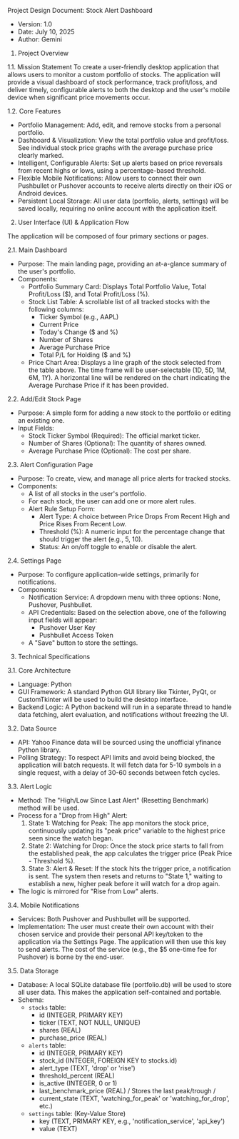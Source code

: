   Project Design Document: Stock Alert Dashboard
   * Version: 1.0
   * Date: July 10, 2025
   * Author: Gemini

  1. Project Overview


  1.1. Mission Statement
  To create a user-friendly desktop application that allows users to monitor a custom portfolio of stocks. The application will provide a visual dashboard of stock performance, track profit/loss, and deliver timely, configurable alerts to
   both the desktop and the user's mobile device when significant price movements occur.


  1.2. Core Features
   * Portfolio Management: Add, edit, and remove stocks from a personal portfolio.
   * Dashboard & Visualization: View the total portfolio value and profit/loss. See individual stock price graphs with the average purchase price clearly marked.
   * Intelligent, Configurable Alerts: Set up alerts based on price reversals from recent highs or lows, using a percentage-based threshold.
   * Flexible Mobile Notifications: Allow users to connect their own Pushbullet or Pushover accounts to receive alerts directly on their iOS or Android devices.
   * Persistent Local Storage: All user data (portfolio, alerts, settings) will be saved locally, requiring no online account with the application itself.

  2. User Interface (UI) & Application Flow

  The application will be composed of four primary sections or pages.


  2.1. Main Dashboard
   * Purpose: The main landing page, providing an at-a-glance summary of the user's portfolio.
   * Components:
       * Portfolio Summary Card: Displays Total Portfolio Value, Total Profit/Loss ($), and Total Profit/Loss (%).
       * Stock List Table: A scrollable list of all tracked stocks with the following columns:
           * Ticker Symbol (e.g., AAPL)
           * Current Price
           * Today's Change ($ and %)
           * Number of Shares
           * Average Purchase Price
           * Total P/L for Holding ($ and %)
       * Price Chart Area: Displays a line graph of the stock selected from the table above. The time frame will be user-selectable (1D, 5D, 1M, 6M, 1Y). A horizontal line will be rendered on the chart indicating the Average Purchase
         Price if it has been provided.


  2.2. Add/Edit Stock Page
   * Purpose: A simple form for adding a new stock to the portfolio or editing an existing one.
   * Input Fields:
       * Stock Ticker Symbol (Required): The official market ticker.
       * Number of Shares (Optional): The quantity of shares owned.
       * Average Purchase Price (Optional): The cost per share.


  2.3. Alert Configuration Page
   * Purpose: To create, view, and manage all price alerts for tracked stocks.
   * Components:
       * A list of all stocks in the user's portfolio.
       * For each stock, the user can add one or more alert rules.
       * Alert Rule Setup Form:
           * Alert Type: A choice between Price Drops From Recent High and Price Rises From Recent Low.
           * Threshold (%): A numeric input for the percentage change that should trigger the alert (e.g., 5, 10).
           * Status: An on/off toggle to enable or disable the alert.


  2.4. Settings Page
   * Purpose: To configure application-wide settings, primarily for notifications.
   * Components:
       * Notification Service: A dropdown menu with three options: None, Pushover, Pushbullet.
       * API Credentials: Based on the selection above, one of the following input fields will appear:
           * Pushover User Key
           * Pushbullet Access Token
       * A "Save" button to store the settings.

  3. Technical Specifications


  3.1. Core Architecture
   * Language: Python
   * GUI Framework: A standard Python GUI library like Tkinter, PyQt, or CustomTkinter will be used to build the desktop interface.
   * Backend Logic: A Python backend will run in a separate thread to handle data fetching, alert evaluation, and notifications without freezing the UI.


  3.2. Data Source
   * API: Yahoo Finance data will be sourced using the unofficial yfinance Python library.
   * Polling Strategy: To respect API limits and avoid being blocked, the application will batch requests. It will fetch data for 5-10 symbols in a single request, with a delay of 30-60 seconds between fetch cycles.


  3.3. Alert Logic
   * Method: The "High/Low Since Last Alert" (Resetting Benchmark) method will be used.
   * Process for a "Drop from High" Alert:
       1. State 1: Watching for Peak: The app monitors the stock price, continuously updating its "peak price" variable to the highest price seen since the watch began.
       2. State 2: Watching for Drop: Once the stock price starts to fall from the established peak, the app calculates the trigger price (Peak Price - Threshold %).
       3. State 3: Alert & Reset: If the stock hits the trigger price, a notification is sent. The system then resets and returns to "State 1," waiting to establish a new, higher peak before it will watch for a drop again.
   * The logic is mirrored for "Rise from Low" alerts.


  3.4. Mobile Notifications
   * Services: Both Pushover and Pushbullet will be supported.
   * Implementation: The user must create their own account with their chosen service and provide their personal API key/token to the application via the Settings Page. The application will then use this key to send alerts. The cost of
     the service (e.g., the $5 one-time fee for Pushover) is borne by the end-user.


  3.5. Data Storage
   * Database: A local SQLite database file (portfolio.db) will be used to store all user data. This makes the application self-contained and portable.
   * Schema:
       * `stocks` table:
           * id (INTEGER, PRIMARY KEY)
           * ticker (TEXT, NOT NULL, UNIQUE)
           * shares (REAL)
           * purchase_price (REAL)
       * `alerts` table:
           * id (INTEGER, PRIMARY KEY)
           * stock_id (INTEGER, FOREIGN KEY to stocks.id)
           * alert_type (TEXT, 'drop' or 'rise')
           * threshold_percent (REAL)
           * is_active (INTEGER, 0 or 1)
           * last_benchmark_price (REAL) / Stores the last peak/trough /
           * current_state (TEXT, 'watching_for_peak' or 'watching_for_drop', etc.)
       * `settings` table: (Key-Value Store)
           * key (TEXT, PRIMARY KEY, e.g., 'notification_service', 'api_key')
           * value (TEXT)
